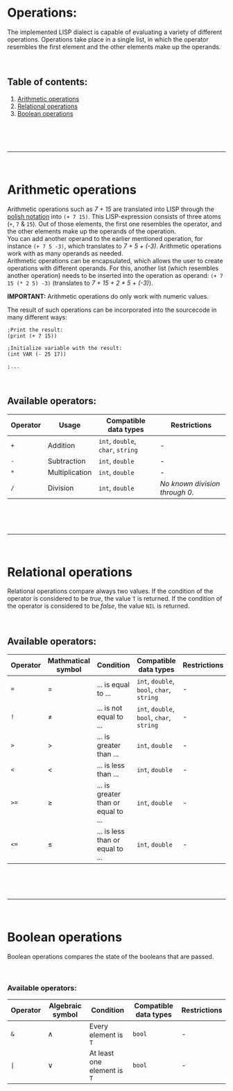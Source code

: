 # Operations:
The implemented LISP dialect is capable of evaluating a variety of different operations. Operations take place in a single list, in which the operator resembles the first element and the other elements make up the operands.

<br/>

## Table of contents:
1. [Arithmetic operations](#arithmetic)
2. [Relational operations](#relational)
3. [Boolean operations](#boolean)

<br/>
<br/>
<br/>

***

<br/>

# Arithmetic operations <a name="arithmetic"></a>

Arithmetic operations such as _7 + 15_ are translated into LISP through the [polish notation](https://en.wikipedia.org/wiki/Polish_notation) into `(+ 7 15)`. This LISP-expression consists of three atoms (`+`, `7` & `15`). Out of those elements, the first one resembles the operator, and the other elements make up the operands of the operation.
<br/>
You can add another operand to the earlier mentioned operation, for instance `(+ 7 5 -3)`, which translates to _7 + 5 + (-3)_. Arithmetic operations work with as many operands as needed.
<br/>
Arithmetic operations can be encapsulated, which allows the user to create operations with different operands. For this, another list (which resembles another operation) needs to be inserted into the operation as operand: `(+ 7 15 (* 2 5) -3)` (translates to _7 + 15 + 2 * 5 + (-3)_).

**IMPORTANT:** Arithmetic operations do only work with numeric values.

The result of such operations can be incorporated into the sourcecode in many different ways:
```Lisp
;Print the result:
(print (+ 7 15))

;Initialize variable with the result:
(int VAR (- 25 17))

;...
```

<br/>

## Available operators:
Operator | Usage | Compatible data types | Restrictions
--- | --- | --- | ---
`+` | Addition | `int`, `double`, `char`, `string` | -
`-` | Subtraction | `int`, `double` | -
`*` | Multiplication | `int`, `double`| -
`/` | Division | `int`, `double` | _No known division through 0._

<br/>
<br/>
<br/>

***

<br/>

# Relational operations <a name="relational"></a>

Relational operations compare always two values. If the condition of the operator is considered to be _true_, the value `T` is returned. If the condition of the operator is considered to be _false_, the value `NIL` is returned.

<br/>

## Available operators:
Operator | Mathmatical symbol | Condition | Compatible data types | Restrictions
--- | --- | ---| --- | ---
`=` | = | ... is equal to ... | `int`, `double`, `bool`, `char`, `string` | -
`!` | ≠ | ... is not equal to ... | `int`, `double`, `bool`, `char`, `string` | -
`>` | > | ... is greater than ... | `int`, `double` | -
`<` | < | ... is less than ... | `int`, `double` | -
`>=` | ≥ | ... is greater than or equal to ... | `int`, `double` | -
`<=` | ≤ |... is less than or equal to ... | `int`, `double` | -

<br/>
<br/>
<br/>

***

<br/>

# Boolean operations <a name="boolean"></a>

Boolean operations compares the state of the booleans that are passed.

<br/>

### Available operators:
Operator | Algebraic symbol | Condition | Compatible data types | Restrictions
--- | --- | --- | --- | ---
`&` | ∧ | Every element is `T` | `bool` | -
`\|` | ∨ | At least one element is `T` | `bool` | -
